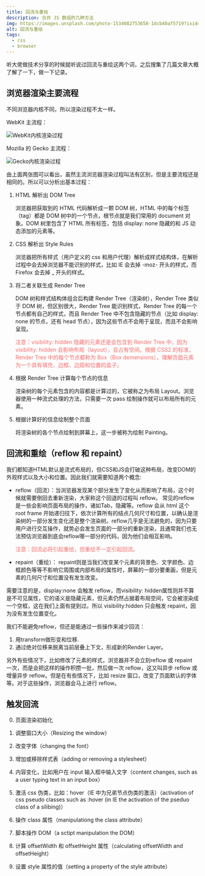 ```yaml
---
title: 回流与重绘
description: 合并 JS 数组的几种方法
img: https://images.unsplash.com/photo-1534082753658-1dcb40af5719?ixid=MnwxMjA3fDB8MHxzZWFyY2h8MjA4fHxjb2xvciUyMGJsb2NrfGVufDB8fDB8fA%3D%3D&ixlib=rb-1.2.1&auto=format&fit=crop&w=800&q=80
alt: 回流与重绘
tags:
  - css
  - browser
---
```


听大佬做技术分享的时候就听说过回流与重绘这两个词，之后搜集了几篇文章大概了解了一下，做一下记录。

## 浏览器渲染主要流程

不同浏览器内核不同，所以渲染过程不太一样。

WebKit 主流程：

![WebKit内核渲染过程](/img/WebKit内核渲染过程.png)

Mozilla 的 Gecko 主流程：

![Gecko内核渲染过程](/img/Gecko内核渲染过程.png)

由上面两张图可以看出，虽然主流浏览器渲染过程叫法有区别，但是主要流程还是相同的。所以可以分析出基本过程：

1. HTML 解析出 DOM Tree<br>

   浏览器把获取到的 HTML 代码解析成一颗 DOM 树，HTML 中的每个标签（tag）都是 DOM 树中的一个节点，根节点就是我们常用的 document 对象。DOM 树里包含了 HTML 所有标签，包括 display: none 隐藏的和 JS 动态添加的元素等。

2. CSS 解析出 Style Rules<br>

   浏览器把所有样式（用户定义的 css 和用户代理）解析成样式结构体，在解析过程中会去掉浏览器不能识别的样式，比如 IE 会去掉 -moz- 开头的样式，而 Firefox 会去掉 _ 开头的样式。

3. 将二者关联生成 Render Tree<br>

   DOM 树和样式结构体组合后构建 Render Tree（渲染树），Render Tree 类似于 DOM 树，但区别很大，Render Tree 能识别样式，Render Tree 的每一个节点都有自己的样式，而且 Render Tree 中不包含隐藏的节点（比如 display: none 的节点，还有 head 节点），因为这些节点不会用于呈现，而且不会影响呈现。<br>

   <p style="color:#F56C6C;">注意：visibility: hidden 隐藏的元素还是会包含到 Render Tree 中，因为 visibility: hidden 会影响布局（layout），会占有空间。根据 CSS2 的标准，Render Tree 中的每个节点都称为 Box（Box demensions），理解页面元素为一个具有填充、边框、边距和位置的盒子。</p>

4. 根据 Render Tree 计算每个节点的信息<br>

   渲染树的每个元素包含的内容都是计算过的，它被称之为布局 Layout。浏览器使用一种流式处理的方法，只需要一次 pass 绘制操作就可以布局所有的元素。

5. 根据计算好的信息绘制整个页面<br>

   将渲染树的各个节点绘制到屏幕上，这一步被称为绘制 Painting。

## 回流和重绘（reflow 和 repaint）

我们都知道HTML默认是流式布局的，但CSS和JS会打破这种布局，改变DOM的外观样式以及大小和位置。因此我们就需要知道两个概念:

* reflow（回流）：当浏览器发现某个部分发生了变化从而影响了布局，这个时候就需要倒回去重新渲染，大家称这个回退的过程叫 reflow。 常见的reflow是一些会影响页面布局的操作，诸如Tab，隐藏等。reflow 会从 html 这个 root frame 开始递归往下，依次计算所有的结点几何尺寸和位置，以确认是渲染树的一部分发生变化还是整个渲染树。reflow几乎是无法避免的，因为只要用户进行交互操作，就势必会发生页面的一部分的重新渲染，且通常我们也无法预估浏览器到底会reflow哪一部分的代码，因为他们会相互影响。<br>

   <p style="color:#F56C6C;">注意：回流必将引起重绘，但重绘不一定引起回流。</p>

* repaint（重绘）： repaint则是当我们改变某个元素的背景色、文字颜色、边框颜色等等不影响它周围或内部布局的属性时，屏幕的一部分要重画，但是元素的几何尺寸和位置没有发生改变。

需要注意的是，display:none 会触发 reflow，而visibility: hidden属性则并不算是不可见属性，它的语义是隐藏元素，但元素仍然占据着布局空间，它会被渲染成一个空框，这在我们上面有提到过。所以 visibility:hidden 只会触发 repaint，因为没有发生位置变化。

我们不能避免reflow，但还是能通过一些操作来减少回流：

1. 用transform做形变和位移.
2. 通过绝对位移来脱离当前层叠上下文，形成新的Render Layer。

另外有些情况下，比如修改了元素的样式，浏览器并不会立刻reflow 或 repaint 一次，而是会把这样的操作积攒一批，然后做一次 reflow，这又叫异步 reflow 或增量异步 reflow。但是在有些情况下，比如 resize 窗口，改变了页面默认的字体等。对于这些操作，浏览器会马上进行 reflow。

## 触发回流

0. 页面渲染初始化

1. 调整窗口大小（Resizing the window）

2. 改变字体（changing the font）

3. 增加或移除样式表（adding or removing a stylesheet）

4. 内容变化，比如用户在 input 输入框中输入文字（content changes, such as a user typing text in an input box）

5. 激活 css 伪类，比如：hover（IE 中为兄弟节点伪类的激活）（activation of css pseudo classes such as :hover (in IE the activation of the pseduo class of a silibing)）

6. 操作 class 属性（manipulationg the class attribute）

7. 脚本操作 DOM（a sctipt manipulation the DOM）

8. 计算 offsetWidth 和 offsetHeight 属性（calculating offsetWidth and offsetHeight）

9. 设置 style 属性的值（setting a property of the style attribute）